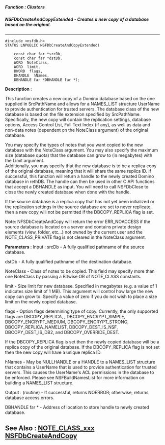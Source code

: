 ##### Function : Clusters
##### NSFDbCreateAndCopyExtended - Creates a new copy of a database based on the original.
---
```
#include <nsfdb.h>
STATUS LNPUBLIC NSFDbCreateAndCopyExtended(

	const char far *srcDb,
	const char far *dstDb,
	WORD  NoteClass,
	WORD  limit,
	DWORD  flags,
	DHANDLE  hNames,
	DBHANDLE far *DBHANDLE far *);
```
**Description :**

This function creates a new copy of a Domino database based on the one supplied 
in SrcPathName and allows for a NAMES_LIST structure UserName to provide 
authentication for trusted servers.  The database class of the new database is 
based on the file extension specified by SrcPathName.  Specifically, the new 
copy will contain the replication settings, database options, Access Control 
List, Full Text Index (if any),  as well as data and non-data notes (dependent 
on the NoteClass argument) of  the original database. 

You may specify the types of notes that you want copied to the new database 
with the NoteClass argument.  You may also specify the maximum size (database 
quota) that the database can grow to (in megabytes) with the Limit argument.  
Additionally, you may specify that the new database is to be a replica copy of 
the original database, meaning that it will share the same replica ID.  If 
successful, this function will return a handle to the newly created Domino 
database in rethDB.  The handle can then be used in other C API functions that 
accept a DBHANDLE as input.  You will need to call NSFDbClose to close the 
newly created database when done with the handle.

If the source database is a replica copy that has not yet been initialized or 
the replication settings in the source database are set to never replicate,  
then a new copy will not be permitted if the DBCOPY_REPLICA flag is set.

Note:  NFSDbCreateAndCopy will return the error ERR_NOACCESS if the source 
database is located on a server and contains private design elements (view, 
folder, etc...) not owned by the current user and the NOTE_CLASS_PRIVATE flag 
is not cleared in the NoteClass argument.

**Parameters :**
Input :
srcDb  -  A fully qualified pathname of the source database.

dstDb  -  A fully qualified pathname of the destination database.

NoteClass  -  Class of notes to be copied.  This field may specify more than one NoteClass by passing a Bitwise OR of NOTE_CLASS constants.

limit  -  Size limit for new database.  Specified in megabytes (e.g. a value of 1 indicates size limit of 1 MB).  This argument will control how large the new copy can grow to.  Specify a value of zero if you do not wish to place a size limit on the newly copied database.

flags  -  Option flags determining type of copy.  Currently, the only supported flags are DBCOPY_REPLICA, , DBCOPY_ENCRYPT_SIMPLE, DBCOPY_ENCRYPT_MEDIUM, DBCOPY_ENCRYPT_STRONG, DBCOPY_REPLICA_NAMELIST, DBCOPY_DEST_IS_NSF, DBCOPY_DEST_IS_DB2, and DBCOPY_OVERRIDE_DEST.

If the DBCOPY_REPLICA flag is set then the newly copied database will be a replica copy of the original database.  If the DBCOPY_REPLICA flag is not set then the new copy will have a unique replica ID.

hNames  -  May be NULLHANDLE or a HANDLE to a NAMES_LIST structure that contains a UserName that is used to provide authentication for trusted servers.  This causes the UserName's ACL permissions in the database to be enforced.  Please see NSFBuildNamesList for more information on building a NAMES_LIST structure.

Output :
(routine)  -  If successful,  returns NOERROR; otherwise, returns database access errors.


DBHANDLE far *  -  Address of location to store handle to newly created database.


**See Also :**
[NOTE_CLASS_xxx](/domino-c-api-docs/reference/Symb/NOTE_CLASS_xxx)
[NSFDbCreateAndCopy](/domino-c-api-docs/reference/Func/NSFDbCreateAndCopy)
---
